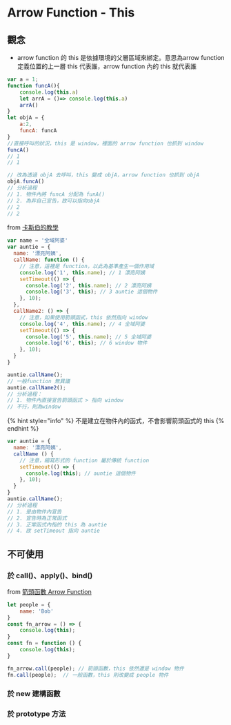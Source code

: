 # Arrow Function - This

## 觀念

* arrow function 的 this 是依據環境的父層區域來綁定。意思為arrow function 定義位置的上一層 this 代表誰，arrow function 內的 this 就代表誰

```javascript
var a = 1;
function funcA(){
	console.log(this.a)
    let arrA = ()=> console.log(this.a)
    arrA()
}
let objA = {
    a:2,
	funcA: funcA
}
//直接呼叫的狀況，this 是 window，裡面的 arrow function 也抓到 window
funcA()
// 1
// 1

// 改為透過 objA 去呼叫，this 變成 objA，arrow function 也抓到 objA
objA.funcA()
// 分析過程
// 1. 物件內將 funcA 分配為 funA()
// 2. 為非自己宣告，故可以指向objA
// 2
// 2

```

from [卡斯伯的教學](https://wcc723.github.io/javascript/2017/12/21/javascript-es6-arrow-function/)

```javascript
var name = '全域阿婆'
var auntie = {
  name: '漂亮阿姨',
  callName: function () { 
    // 注意，這裡是 function，以此為基準產生一個作用域
    console.log('1', this.name); // 1 漂亮阿姨
    setTimeout(() => {
      console.log('2', this.name); // 2 漂亮阿姨
      console.log('3', this); // 3 auntie 這個物件
    }, 10);
  },
  callName2: () => { 
    // 注意，如果使用箭頭函式，this 依然指向 window
    console.log('4', this.name); // 4 全域阿婆
    setTimeout(() => {
      console.log('5', this.name); // 5 全域阿婆
      console.log('6', this); // 6 window 物件
    }, 10);
  }
}

auntie.callName();
// 一般function 無異議
auntie.callName2();
// 分析過程：
// 1. 物件內直接宣告箭頭函式 > 指向 window
// 不行，則為window
```

{% hint style="info" %}
不是建立在物件內的函式，不會影響箭頭函式的 this
{% endhint %}

```javascript
var auntie = {
  name: '漂亮阿姨',
  callName () { 
    // 注意，縮寫形式的 function 屬於傳統 function
    setTimeout(() => {
      console.log(this); // auntie 這個物件
    }, 10);
  }
}
auntie.callName();
// 分析過程
// 1. 是由物件內宣告
// 2. 宣告時為正常函式 
// 3. 正常函式內指的 this 為 auntie 
// 4. 故 setTimeout 指向 auntie
```

## 不可使用

### 於 call\(\)、apply\(\)、bind\(\)

from [箭頭函數 Arrow Function](https://ithelp.ithome.com.tw/articles/10195669)

```javascript
let people = {
    name: 'Bob'
}
const fn_arrow = () => {
    console.log(this);
}
const fn = function () {
    console.log(this);
}

fn_arrow.call(people); // 箭頭函數，this 依然還是 window 物件
fn.call(people);  // 一般函數，this 則改變成 people 物件
```

### 於 new 建構函數

### 於 prototype 方法

